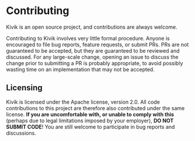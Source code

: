 # Contributing

Kivik is an open source project, and contributions are always welcome.

Contributing to Kivik involves very little formal procedure.  Anyone is
encouraged to file bug reports, feature requests, or submit PRs.  PRs are not
guaranteed to be accepted, but they are guaranteed to be reviewed and discussed.
For any large-scale change, opening an issue to discuss the change prior to
submitting a PR is probably appropriate, to avoid possibly wasting time on an
implementation that may not be accepted.

## Licensing

Kivik is licensed under the Apache license, version 2.0. All code contributions
to this project are therefore also contributed under the same license. **If you
are uncomfortable with, or unable to comply with this** (perhaps due to legal
limitations imposed by your employer), **DO NOT SUBMIT CODE**! You are still
welcome to participate in bug reports and discussions.
